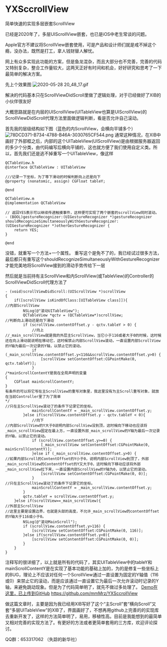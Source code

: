 # YXSccrollView
简单快速的实现多层嵌套ScrollView

已经是2020年了，多层UIScrollView嵌套，也已是iOS中老生常谈的问题。

Apple官方不建议将ScrollView嵌套使用，可是产品和设计师们就是戒不掉这个瘾，没办法，既然是打工，拿人钱财替人解忧。

网上有众多实现此功能的方案，但是鱼龙混杂，而且大部分也不完善，完善的代码又特别复杂，整合工作量较大，这两天正好有时间和机会，好好研究和思考了一下最简单的解决方案。

先上个效果图
![2020-05-28 20_48_17.gif](https://upload-images.jianshu.io/upload_images/11673677-73553487ee09f8f8.gif?imageMogr2/auto-orient/strip)


解决的代码基本只在ScrollViewDidScroll里做了逻辑处理，对于已经做好了XIB的小伙伴很友好

大概思路就是在内层的UIScrollView(UITableView也算是UIScrollView)的ScrollViewDidScroll代理方法里面做逻辑判断，看是否允许自己滚动。

首先我的层级结构如下图（蓝色的内ScrollView，会横向平铺多个）
![78DCD371-B734-4788-B46A-3030765CF544.png](https://upload-images.jianshu.io/upload_images/11673677-ae434d687c9942f7.png?imageMogr2/auto-orient/strip%7CimageView2/2/w/400)
通常这种情况，在XIB中画好了外部框之后，内部的这个UITableVIew(UIScrollView)是由根据服务器返回的多少个分类，由代码编写后横向平铺的，这也就方便了我们使用自定义类。所以，首先我们还是逃不掉重写一个UITableView，像这样
```
QCTableView.h
@interface QCTableView : UITableView

///记录一下坐标，为了等下滑动的时候判断向上还是向下
@property (nonatomic, assign) CGFloat tableY;

@end

QCTableView.m
@implementation QCTableView

// 返回YES表示可以继续传递触摸事件，这样便可实现了两个嵌套的scrollView同时滚动。
- (BOOL)gestureRecognizer:(UIGestureRecognizer *)gestureRecognizer shouldRecognizeSimultaneouslyWithGestureRecognizer:(UIGestureRecognizer *)otherGestureRecognizer {
    return YES;
}

@end
```
没错，就重写一个方法+一个属性。
重写这个是免不了的，我已经试过很多方法，最后都只有重写这个shouldRecognizeSimultaneouslyWithGestureRecognizer才能完美地将ScrollView接到的滑动手势传给下一层

然后就是当前持有主ScrollView和内ScrollView(或TableView)的Controller的ScrollViewDidScroll代理方法了
```
- (void)scrollViewDidScroll:(UIScrollView *)scrollView
{
    if([scrollView isKindOfClass:[UITableView class]]){
//内部ScrollView
        NSLog(@"滚动UITableView");
        QCTableView *qctv = (QCTableView*)scrollView;
//判断向上滑动还是向下滑动
        if (scrollView.contentOffset.y - qctv.tableY > 0) {
            //向上
//_main_scrollView就是我的外层主ScrollView，当它小于116或者大于0的时候，这时候还在向上滑动就说明在移动它，这时候禁止内部ScrollView滚动，一直设置内部ScrollView的Y轴为最后一次记录的Y轴，以禁止它的滚动。
            if (_main_scrollView.contentOffset.y<116&&scrollView.contentOffset.y>0) {
                [scrollView setContentOffset:CGPointMake(0, qctv.tableY)];
            }
/*mainScrollContentY是我在全局声明的变量
{
    CGFloat mainScrollContentY;
}
有条件的可以将它写在主ScrollView的重写对象里，我这里没有为主Scroll重写对象，就放在当前Controller里了为了简单
*/
//只在主ScrollView滚动了的条件下记录它的坐标。
            mainScrollContentY = _main_scrollView.contentOffset.y;
        }else if(scrollView.contentOffset.y - qctv.tableY < 0){
            //向下
//内部ScrollView的Y大于0说明内部ScrollView没到顶，这时候向下移动也应该将_main_scrollView固定在最上方，一直设置外部_main_scrollView的Y轴为最后一次记录的Y轴，以禁止它的滚动。
            if (scrollView.contentOffset.y>=0) {
                [_main_scrollView setContentOffset:CGPointMake(0, mainScrollContentY)];
            }else if (_main_scrollView.contentOffset.y>0) {
//如果内部Scroll的ContentOffset的Y小于0，说明内部ScrollView到顶了，外部_main_scrollView的ContentOffset的Y又大于0，这时候向下移动应该将外部_main_scrollView拉下来，一直设置内部ScrollView的Y轴为0，以禁止它的滚动。
                [scrollView setContentOffset:CGPointMake(0, 0)];
            }
//只在主ScrollView滚动了的条件下记录它的坐标。
            mainScrollContentY = _main_scrollView.contentOffset.y;
        }
        qctv.tableY = scrollView.contentOffset.y;
    }else if(scrollView==_main_scrollView){
//外部主ScrollView
//这里主要是设置边界，也就是头部的高度，不允许_main_scrollView的contentOffset的Y轴大于116或小于0。
        NSLog(@"滚动MainScroll");
        if (scrollView.contentOffset.y>116) {
            [scrollView setContentOffset:CGPointMake(0, 116)];
        }else if(scrollView.contentOffset.y<0){
            [scrollView setContentOffset:CGPointMake(0, 0)];
        }
    }
}
```
注释写的很详细了，以上就是所有的代码了，其实UITableView中的tableY和mainScrollContentY是在实现了基本功能的基础上加的，为的是修复一些坐标上的BUG，理论上不应该对任何一个ScrollView通过一直设置为固定的Y轴值（116或0）来禁止它的滚动，而是应该通过一直设置它为最后一次允许滚动时记录的Y轴，来避免跳动现象。但是为了代码简单明了，就先不做过多处理了。
[Demo在这里，已上传到GitHub](https://github.com/mmMrz/YXSccrollView)
https://github.com/mmMrz/YXSccrollView


做这篇文章时，主要是因为我已经用XIB写好了这个“主Scroll”套“横向Scroll”又套“多层UITableView”的XIB了，界面画好了，不想再用github上完善的的实现库去重新开发了，这样的方法简单明了，易用，移植性高。目前是我能想到的最简单又相对完善的实现方法了。有更好的方法或者更简单套用的三方库，欢迎评论探讨。

QQ群：653317062 （失踪的新华社）
